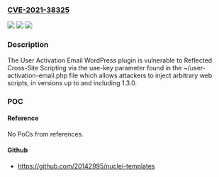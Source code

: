 ### [CVE-2021-38325](https://cve.mitre.org/cgi-bin/cvename.cgi?name=CVE-2021-38325)
![](https://img.shields.io/static/v1?label=Product&message=User%20Activation%20Email&color=blue)
![](https://img.shields.io/static/v1?label=Version&message=1.3.0%3C%3D%201.3.0%20&color=brighgreen)
![](https://img.shields.io/static/v1?label=Vulnerability&message=CWE-79%20Cross-site%20Scripting%20(XSS)&color=brighgreen)

### Description

The User Activation Email WordPress plugin is vulnerable to Reflected Cross-Site Scripting via the uae-key parameter found in the ~/user-activation-email.php file which allows attackers to inject arbitrary web scripts, in versions up to and including 1.3.0.

### POC

#### Reference
No PoCs from references.

#### Github
- https://github.com/20142995/nuclei-templates

